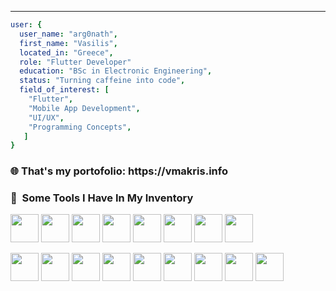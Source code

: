 ****** 

```yaml
user: {
  user_name: "arg0nath",
  first_name: "Vasilis",
  located_in: "Greece",
  role: "Flutter Developer"
  education: "BSc in Electronic Engineering",
  status: "Turning caffeine into code",
  field_of_interest: [
    "Flutter",
    "Mobile App Development",
    "UI/UX",
    "Programming Concepts",
   ]
}
```

<h3> 🌐 That's my portofolio: https://vmakris.info</h3>
<h3> 🚀 &nbsp;Some Tools I Have In My Inventory</h3>
<p align="left">
<img src="https://cdn.jsdelivr.net/gh/devicons/devicon@latest/icons/vscode/vscode-original.svg" width="45" height="45" />
<img src="https://cdn.jsdelivr.net/gh/devicons/devicon@latest/icons/flutter/flutter-original.svg" width="45" height="45" />
<img src="https://cdn.jsdelivr.net/gh/devicons/devicon@latest/icons/dart/dart-original.svg" width="45" height="45" />
<img src="https://cdn.jsdelivr.net/gh/devicons/devicon@latest/icons/sqlite/sqlite-original.svg" width="45" height="45" />
<img src="https://cdn.jsdelivr.net/gh/devicons/devicon@latest/icons/firebase/firebase-original.svg" width="45" height="45" />
<img src="https://cdn.jsdelivr.net/gh/devicons/devicon@latest/icons/androidstudio/androidstudio-original.svg" width="45" height="45" />
<img src="https://cdn.jsdelivr.net/gh/devicons/devicon@latest/icons/xcode/xcode-original.svg" width="45" height="45" />
<img src="https://cdn.jsdelivr.net/gh/devicons/devicon@latest/icons/postman/postman-original.svg" width="45" height="45" />



</p>
<p align="left">
<img src="https://cdn.jsdelivr.net/gh/devicons/devicon@latest/icons/supabase/supabase-original.svg" width="45" height="45"  />
<img src="https://cdn.jsdelivr.net/gh/devicons/devicon@latest/icons/linux/linux-original.svg" width="45" height="45" />
<img src="https://cdn.jsdelivr.net/gh/devicons/devicon@latest/icons/python/python-original.svg" width="45" height="45"/>
<img src="https://cdn.jsdelivr.net/gh/devicons/devicon@latest/icons/anaconda/anaconda-original.svg"width="45" height="45" /> 
<img src="https://cdn.jsdelivr.net/gh/devicons/devicon@latest/icons/nodejs/nodejs-plain-wordmark.svg" width="45" height="45" />
<img src="https://cdn.jsdelivr.net/gh/devicons/devicon@latest/icons/nodemon/nodemon-original.svg"width="45" height="45" />
<img src="https://cdn.jsdelivr.net/gh/devicons/devicon@latest/icons/postgresql/postgresql-plain.svg" width="45" height="45" />
<img src="https://cdn.jsdelivr.net/gh/devicons/devicon@latest/icons/jira/jira-original.svg"width="45" height="45" />
<img src="https://cdn.jsdelivr.net/gh/devicons/devicon@latest/icons/photoshop/photoshop-original.svg" width="45" height="45" />





</p>
<p align="left">


</p>
<p align="left">

